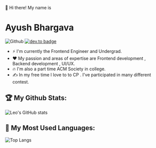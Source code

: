 <!--
**stephenleo/stephenleo** is a ✨ _special_ ✨ repository because its `README.md` (this file) appears on your GitHub profile.

Here are some ideas to get you started:

- 🔭 I’m currently working on ...
- 🌱 I’m currently learning ...
- 👯 I’m looking to collaborate on ...
- 🤔 I’m looking for help with ...
- 💬 Ask me about ...
- 📫 How to reach me: ...
- 😄 Pronouns: ...
- ⚡ Fun fact: ...
-->
👋 Hi there! My name is 
# **Ayush Bhargava**

![Github](https://img.shields.io/github/followers/ayushbhargava22?style=social) 
[![dev.to badge](https://img.shields.io/badge/-ayushbhargava22-blue?style=flat&logo=linkedin)](https://www.linkedin.com/in/ayush-bhargava2205/) 

- ⚡ I'm currently the Frontend Engineer and Undergrad.
- ❤️ My passion and areas of expertise are Frontend development , Backend development , UI/UX.
- 🔥 I'm also a part time ACM Society in college.
- ✍️ In my free time I love to to CP . I've participated in many different contest.

## 🏆 My Github Stats:
![Leo's GitHub stats](https://github-readme-stats.vercel.app/api?username=ayushbhargava22&hide_title=true&count_private=true&show_icons=true&theme=tokyonight)

## 🏅 My Most Used Languages:
![Top Langs](https://github-readme-stats.vercel.app/api/top-langs/?username=ayushbhargava22&hide_title=true&hide=jupyter%20notebook&compat=true&theme=tokyonight)
